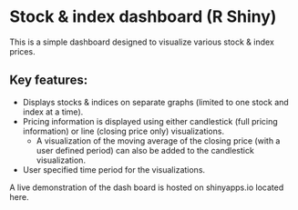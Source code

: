 # Stock & index dashboard (R Shiny)
This is a simple dashboard designed to visualize various stock & index prices.

## Key features:
- Displays stocks & indices on separate graphs (limited to one stock and index at a time).
- Pricing information is displayed using either candlestick (full pricing information) or line (closing price only) visualizations.
  - A visualization of the moving average of the closing price (with a user defined period) can also be added to the candlestick visualization.
- User specified time period for the visualizations.

A live demonstration of the dash board is hosted on shinyapps.io located here.
